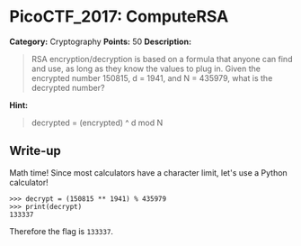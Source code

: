 # PicoCTF_2017: ComputeRSA

**Category:** Cryptography
**Points:** 50
**Description:**

>RSA encryption/decryption is based on a formula that anyone can find and use, as long as they know the values to plug in. Given the encrypted number 150815, d = 1941, and N = 435979, what is the decrypted number?

**Hint:**

>decrypted = (encrypted) ^ d mod N

## Write-up
Math time! Since most calculators have a character limit, let's use a Python calculator!

    >>> decrypt = (150815 ** 1941) % 435979
    >>> print(decrypt)
    133337

Therefore the flag is `133337`.